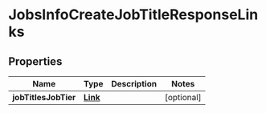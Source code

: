 

# JobsInfoCreateJobTitleResponseLinks


## Properties

| Name | Type | Description | Notes |
|------------ | ------------- | ------------- | -------------|
|**jobTitlesJobTier** | [**Link**](Link.md) |  |  [optional] |



